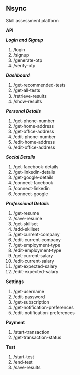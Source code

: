 ## Nsync
Skill assessment platform

**API**

***Login and Signup***
 1. /login 
 2. /signup
 3. /generate-otp
 4. /verify-otp

***Dashboard***
 1. /get-recommended-tests
 2. /get-all-tests
 3. /retrieve-results
 4. /show-results

***Personal Details***
 1. /get-phone-number
 2. /get-home-address
 3. /get-office-address
 4. /edit-phone-number
 5. /edit-home-address
 6. /edit-office-address

***Social Details***
 1. /get-facebook-details 
 2. /get-linkedin-details 
 3. /get-google-details
 4. /connect-facebook 
 5. /connect-linkedin 
 6. /connect-google
  
***Professional Details***
 1. /get-resume 
 2. /save-resume 
 3. /get-skillset 
 4. /add-skillset
 5. /get-current-company 
 6. /edit-current-company 
 7. /get-employment-type
 8. /edit-employment-type  
 9. /get-current-salary 
 10. /edit-current-salary
 11. /get-expected-salary 
12. /edit-expected-salary
 

**Settings**

 1. /get-username 
 2. /edit-password 
 3. /get-subscription
 4. /get-notification-preferences 
 5. /edit-notification-preferences
 

**Payment**

 1. /start-transaction 
 2. /get-transaction-status

 **Test**

 1. /start-test 
 2. /end-test 
 3. /save-results

